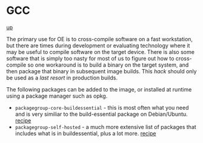 # GCC

[up](README.md)

The primary use for OE is to cross-compile software on a fast workstation, but there are
times during development or evaluating technology where it may be useful to compile
software on the target device. There is also some software that is simply too nasty for
most of us to figure out how to cross-compile so one workaround is to build a binary on
the target system, and then package that binary in subsequent image builds.
This _hack_ should only be used as a _last resort_ in production builds.

The following packages can be added to the image, or installed at runtime using a package
manager such as opkg.

- `packagegroup-core-buildessential` - this is most often what you need and is very similiar
  to the build-essential package on Debian/Ubuntu. [recipe](https://github.com/YoeDistro/openembedded-core/blob/master/meta/recipes-core/packagegroups/packagegroup-core-buildessential.bb)
- `packagegroup-self-hosted` - a much more extensive list of packages that includes what is
  in buildessential, plus a lot more. [recipe](https://github.com/YoeDistro/openembedded-core/blob/master/meta/recipes-core/packagegroups/packagegroup-self-hosted.bb)
